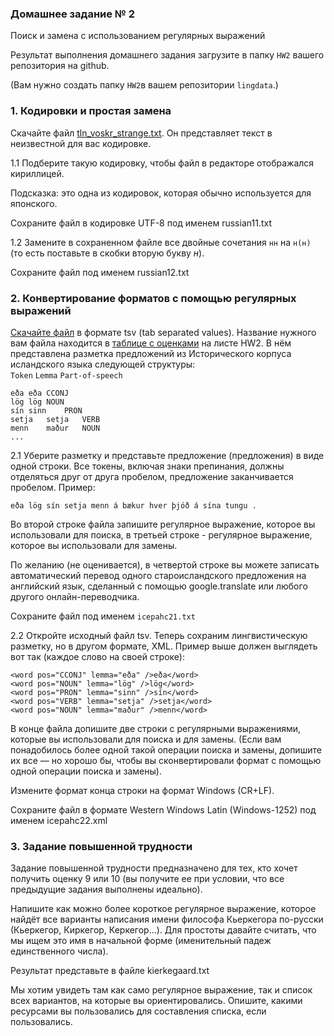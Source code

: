 ### Домашнее задание № 2
Поиск и замена c использованием регулярных выражений  

Результат выполнения домашнего задания загрузите в папку `HW2` вашего репозитория на github.

(Вам нужно создать папку `HW2`в вашем репозитории `lingdata`.)

### 1. Кодировки и простая замена

Скачайте файл [tln_voskr_strange.txt](https://disk.yandex.ru/d/x9QjEXFxSVgZPg). Он представляет текст в неизвестной для вас кодировке.  

1.1 Подберите такую кодировку, чтобы файл в редакторе отображался кириллицей.

Подсказка: это одна из кодировок, которая обычно используется для японского.

Сохраните файл в кодировке UTF-8 под именем russian11.txt   

1.2 Замените в сохраненном файле все двойные сочетания `нн` на `н(н)` (то есть поставьте в скобки вторую букву _н_).

Сохраните файл под именем russian12.txt  


### 2. Конвертирование форматов с помощью регулярных выражений   

[Скачайте файл](https://disk.yandex.ru/d/rpErxz5-hcoyzw) в формате tsv (tab separated values). Название нужного вам файла находится в [таблице с оценками](https://docs.google.com/spreadsheets/d/1_TkpAaQNKIiIAtKA3AgGxrB6BkqHgESa5gHfTFCZ9tE/edit?usp=sharing) на листе HW2.
В нём представлена разметка предложений из Исторического корпуса исландского языка следующей структуры:  
`Token`   `Lemma`   `Part-of-speech` 
```
eða	eða	CCONJ
lög	lög	NOUN
sín	sinn	PRON
setja	setja	VERB
menn	maður	NOUN
...
``` 

2.1 Уберите разметку  и представьте предложение (предложения) в виде одной строки. Все токены, включая знаки препинания, должны отделяться друг от друга пробелом, предложение заканчивается пробелом. 
  Пример:

``` 
eða lög sín setja menn á bækur hver þjóð á sína tungu .
``` 

Во второй строке файла запишите регулярное выражение, которое вы использовали для поиска, в третьей строке - регулярное выражение, которое вы использовали для замены.  

По желанию (не оценивается), в четвертой строке вы можете записать автоматический перевод одного староисландского предложения на английский язык, сделанный с помощью google.translate или любого другого онлайн-переводчика.  

Сохраните файл под именем `icepahc21.txt`  

  
2.2 Откройте исходный файл tsv. Теперь сохраним лингвистическую разметку, но в другом формате, XML. Пример выше должен выглядеть вот так (каждое слово на своей строке):  
```
<word pos="CCONJ" lemma="eða" />eða</word>
<word pos="NOUN" lemma="lög" />lög</word>
<word pos="PRON" lemma="sinn" />sín</word>
<word pos="VERB" lemma="setja" />setja</word>
<word pos="NOUN" lemma="maður" />menn</word>
```

В конце файла допишите две строки с регулярными выражениями, которые вы использовали для поиска и для замены. 
(Если вам понадобилось более одной такой операции поиска и замены, допишите их все — но хорошо бы, чтобы вы сконвертировали формат с помощью одной операции поиска и замены).

Измените формат конца строки на формат Windows (CR+LF).  

Сохраните файл в формате Western Windows Latin (Windows-1252) под именем icepahc22.xml  

### 3. Задание повышенной трудности

Задание повышенной трудности предназначено для тех, кто хочет получить оценку 9 или 10 (вы получите ее при условии, что все предыдущие задания выполнены идеально).

Напишите как можно более короткое регулярное выражение, которое найдёт все варианты написания имени философа Кьеркегора по-русски (Кьеркегор, Киркегор, Керкегор...). 
Для простоты давайте считать, что мы ищем это имя в начальной форме (именительный падеж единственного числа).  

Результат представьте в файле kierkegaard.txt  

Мы хотим увидеть там как само регулярное выражение, так и список всех вариантов, на которые вы ориентировались. Опишите, какими ресурсами вы пользовались для составления списка, если пользовались.    
